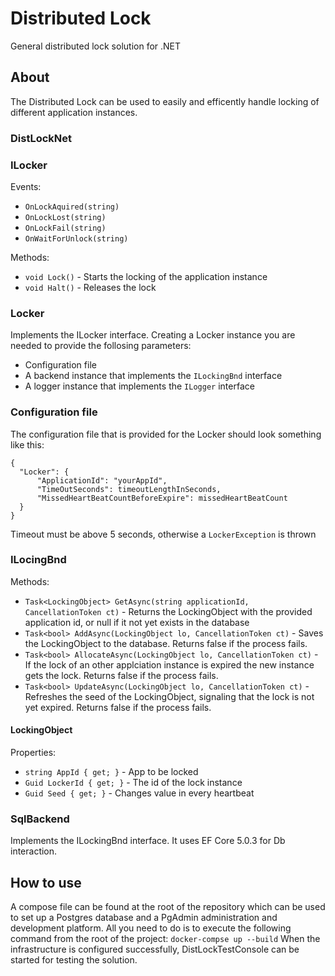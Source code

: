 # Distributed Lock
General distributed lock solution for .NET

## About
The Distributed Lock can be used to easily and efficently handle locking of different application instances.

### DistLockNet

### ILocker
Events:
- `OnLockAquired(string)`
- `OnLockLost(string)`
- `OnLockFail(string)`
- `OnWaitForUnlock(string)`

Methods:
- `void Lock()` - Starts the locking of the application instance
- `void Halt()` - Releases the lock

### Locker
Implements the ILocker interface.
Creating a Locker instance you are needed to provide the follosing parameters:
- Configuration file
- A backend instance that implements the `ILockingBnd` interface
- A logger instance that implements the `ILogger` interface

### Configuration file
The configuration file that is provided for the Locker should look something like this:
  ```
  {
	"Locker": {
		"ApplicationId": "yourAppId",
		"TimeOutSeconds": timeoutLengthInSeconds,
		"MissedHeartBeatCountBeforeExpire": missedHeartBeatCount
	}
}
```
Timeout must be above 5 seconds, otherwise a `LockerException` is thrown

### ILocingBnd
Methods:
- `Task<LockingObject> GetAsync(string applicationId, CancellationToken ct)` - Returns the LockingObject with the provided application id, or null if it not yet exists in the database
- `Task<bool> AddAsync(LockingObject lo, CancellationToken ct)` - Saves the LockingObject to the database. Returns false if the process fails.
- `Task<bool> AllocateAsync(LockingObject lo, CancellationToken ct)` - If the lock of an other applciation instance is expired the new instance gets the lock. Returns false if the process fails.
- `Task<bool> UpdateAsync(LockingObject lo, CancellationToken ct)` - Refreshes the seed of the LockingObject, signaling that the lock is not yet expired. Returns false if the process fails.

#### LockingObject
Properties:
- `string AppId { get; }` - App to be locked
- `Guid LockerId { get; }` - The id of the lock instance
- `Guid Seed { get; }` - Changes value in every heartbeat

### SqlBackend
Implements the ILockingBnd interface. It uses EF Core 5.0.3 for Db interaction. 

## How to use
A compose file can be found at the root of the repository which can be used to set up a Postgres database and a PgAdmin administration and development platform.
All you need to do is to execute the following command from the root of the project: `docker-compse up --build`
When the infrastructure is configured successfully, DistLockTestConsole can be started for testing the solution.
